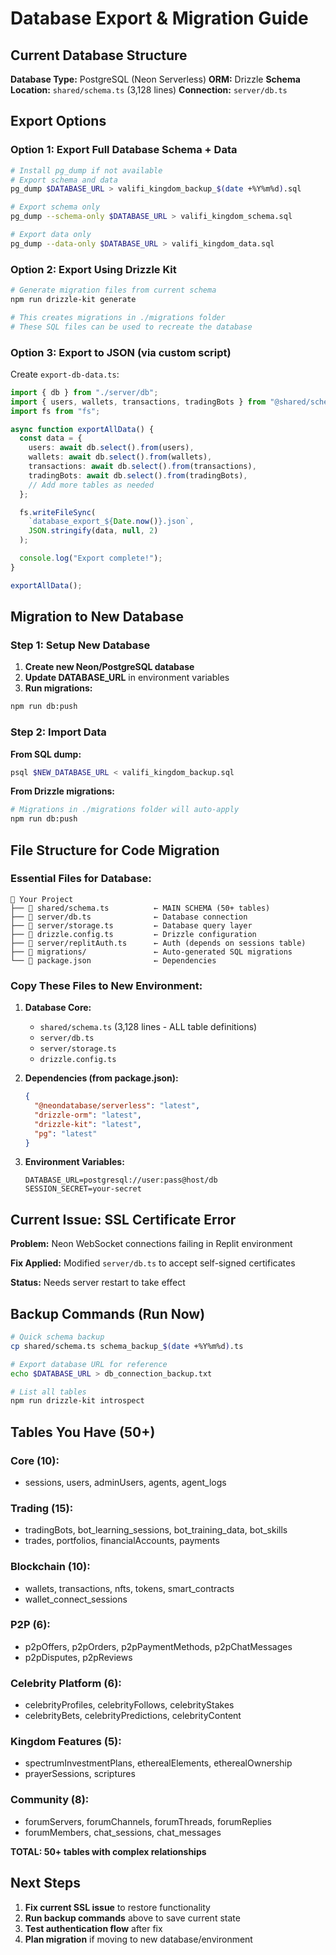 # Database Export & Migration Guide

## Current Database Structure

**Database Type:** PostgreSQL (Neon Serverless)
**ORM:** Drizzle
**Schema Location:** `shared/schema.ts` (3,128 lines)
**Connection:** `server/db.ts`

## Export Options

### Option 1: Export Full Database Schema + Data

```bash
# Install pg_dump if not available
# Export schema and data
pg_dump $DATABASE_URL > valifi_kingdom_backup_$(date +%Y%m%d).sql

# Export schema only
pg_dump --schema-only $DATABASE_URL > valifi_kingdom_schema.sql

# Export data only
pg_dump --data-only $DATABASE_URL > valifi_kingdom_data.sql
```

### Option 2: Export Using Drizzle Kit

```bash
# Generate migration files from current schema
npm run drizzle-kit generate

# This creates migrations in ./migrations folder
# These SQL files can be used to recreate the database
```

### Option 3: Export to JSON (via custom script)

Create `export-db-data.ts`:

```typescript
import { db } from "./server/db";
import { users, wallets, transactions, tradingBots } from "@shared/schema";
import fs from "fs";

async function exportAllData() {
  const data = {
    users: await db.select().from(users),
    wallets: await db.select().from(wallets),
    transactions: await db.select().from(transactions),
    tradingBots: await db.select().from(tradingBots),
    // Add more tables as needed
  };

  fs.writeFileSync(
    `database_export_${Date.now()}.json`,
    JSON.stringify(data, null, 2)
  );

  console.log("Export complete!");
}

exportAllData();
```

## Migration to New Database

### Step 1: Setup New Database

1. **Create new Neon/PostgreSQL database**
2. **Update DATABASE_URL** in environment variables
3. **Run migrations:**

```bash
npm run db:push
```

### Step 2: Import Data

**From SQL dump:**
```bash
psql $NEW_DATABASE_URL < valifi_kingdom_backup.sql
```

**From Drizzle migrations:**
```bash
# Migrations in ./migrations folder will auto-apply
npm run db:push
```

## File Structure for Code Migration

### Essential Files for Database:

```
📁 Your Project
├── 📄 shared/schema.ts          ← MAIN SCHEMA (50+ tables)
├── 📄 server/db.ts              ← Database connection
├── 📄 server/storage.ts         ← Database query layer
├── 📄 drizzle.config.ts         ← Drizzle configuration
├── 📄 server/replitAuth.ts      ← Auth (depends on sessions table)
├── 📁 migrations/               ← Auto-generated SQL migrations
└── 📄 package.json              ← Dependencies
```

### Copy These Files to New Environment:

1. **Database Core:**
   - `shared/schema.ts` (3,128 lines - ALL table definitions)
   - `server/db.ts`
   - `server/storage.ts`
   - `drizzle.config.ts`

2. **Dependencies (from package.json):**
   ```json
   {
     "@neondatabase/serverless": "latest",
     "drizzle-orm": "latest",
     "drizzle-kit": "latest",
     "pg": "latest"
   }
   ```

3. **Environment Variables:**
   ```
   DATABASE_URL=postgresql://user:pass@host/db
   SESSION_SECRET=your-secret
   ```

## Current Issue: SSL Certificate Error

**Problem:** Neon WebSocket connections failing in Replit environment

**Fix Applied:** Modified `server/db.ts` to accept self-signed certificates

**Status:** Needs server restart to take effect

## Backup Commands (Run Now)

```bash
# Quick schema backup
cp shared/schema.ts schema_backup_$(date +%Y%m%d).ts

# Export database URL for reference
echo $DATABASE_URL > db_connection_backup.txt

# List all tables
npm run drizzle-kit introspect
```

## Tables You Have (50+)

### Core (10):
- sessions, users, adminUsers, agents, agent_logs

### Trading (15):
- tradingBots, bot_learning_sessions, bot_training_data, bot_skills
- trades, portfolios, financialAccounts, payments

### Blockchain (10):
- wallets, transactions, nfts, tokens, smart_contracts
- wallet_connect_sessions

### P2P (6):
- p2pOffers, p2pOrders, p2pPaymentMethods, p2pChatMessages
- p2pDisputes, p2pReviews

### Celebrity Platform (6):
- celebrityProfiles, celebrityFollows, celebrityStakes
- celebrityBets, celebrityPredictions, celebrityContent

### Kingdom Features (5):
- spectrumInvestmentPlans, etherealElements, etherealOwnership
- prayerSessions, scriptures

### Community (8):
- forumServers, forumChannels, forumThreads, forumReplies
- forumMembers, chat_sessions, chat_messages

**TOTAL: 50+ tables with complex relationships**

## Next Steps

1. **Fix current SSL issue** to restore functionality
2. **Run backup commands** above to save current state
3. **Test authentication flow** after fix
4. **Plan migration** if moving to new database/environment
